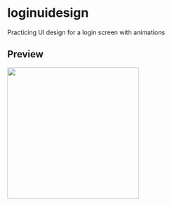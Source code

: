 # loginuidesign

Practicing UI design for a login screen with animations

## Preview


<img src="https://github.com/bryantwilliam/loginuidesign/blob/master/screen_recording.gif" width="300"/>